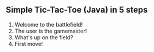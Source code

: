 ## Simple Tic-Tac-Toe (Java) in 5 steps
1. Welcome to the battlefield!
2. The user is the gamemaster!
3. What's up on the field?
4. First move!
